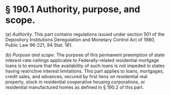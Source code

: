 # § 190.1   Authority, purpose, and scope.

(a) *Authority.* This part contains regulations issued under section 501 of the Depository Institutions Deregulation and Monetary Control Act of 1980, Public Law 96-221, 94 Stat. 161.


(b) *Purpose and scope.* The purpose of this permanent preemption of state interest-rate ceilings applicable to Federally-related residential mortgage loans is to ensure that the availability of such loans is not impeded in states having restrictive interest limitations. This part applies to loans, mortgages, credit sales, and advances, secured by first liens on residential real property, stock in residential cooperative housing corporations, or residential manufactured homes as defined in § 190.2 of this part.




